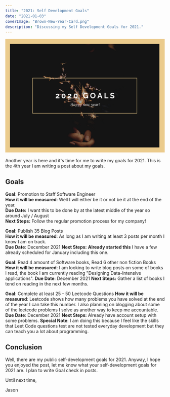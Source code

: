 ```yaml
---
title: "2021: Self Development Goals"
date: "2021-01-03"
coverImage: "Brown-New-Year-Card.png"
description: "Discussing my Self Development Goals for 2021."
---
```


![Cover Image](./images/Brown-New-Year-Card.png)

Another year is here and it's time for me to write my goals for 2021. This is the 4th year I am writing a post about my goals.

## Goals

**Goal**: Promotion to Staff Software Engineer  
**How it will be measured**: Well I will either be it or not be it at the end of the year.  
**Due Date:** I want this to be done by at the latest middle of the year so around July / August  
**Next Steps:** Follow the regular promotion process for my company!

**Goal**: Publish 35 Blog Posts  
**How it will be measured**: As long as I am writing at least 3 posts per month I know I am on track.  
**Due Date**: December 2021
**Next Steps:** **Already started this** I have a few already scheduled for January including this one.

**Goal**: Read 4 amount of Software books, Read 6 other non fiction Books
**How it will be measured**: I am looking to write blog posts on some of books I read, the book I am currently reading "Designing Data-Intensive applications".
**Due Date**: December 2021
**Next Steps:** Gather a list of books I tend on reading in the next few months.

**Goal**: Complete at least 25 - 50 Leetcode Questions
**How it will be measured**: Leetcode shows how many problems you have solved at the end of the year I can take this number. I also planning on blogging about some of the leetcode problems I solve as another way to keep me accountable.
**Due Date**: December 2021
**Next Steps:** Already have account setup with some problems.
**Special Note**: I am doing this because I feel like the skills that Leet Code questions test are not tested everyday development but they can teach you a lot about programming.

## Conclusion

Well, there are my public self-development goals for 2021. Anyway, I hope you enjoyed the post, let me know what your self-development goals for 2021 are. I plan to write Goal check in posts.

Until next time,

Jason
